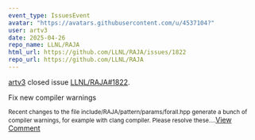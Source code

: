 ```yaml
---
event_type: IssuesEvent
avatar: "https://avatars.githubusercontent.com/u/4537104?"
user: artv3
date: 2025-04-26
repo_name: LLNL/RAJA
html_url: https://github.com/LLNL/RAJA/issues/1822
repo_url: https://github.com/LLNL/RAJA
---
```


<a href='https://github.com/artv3' target='_blank'>artv3</a> closed issue <a href='https://github.com/LLNL/RAJA/issues/1822' target='_blank'>LLNL/RAJA#1822</a>.

<p>Fix new compiler warnings</p><small>Recent changes to the file include/RAJA/pattern/params/forall.hpp generate a bunch of compiler warnings, for example with clang compiler. Please resolve these....</small><a href='https://github.com/LLNL/RAJA/issues/1822' target='_blank'>View Comment</a>
